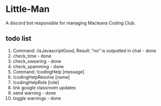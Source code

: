 # Little-Man
A discord bot responsible for managing Macleans Coding Club.

## todo list
1. Command: /isJavascriptGood, Result: “no” is outputted in chat - done
2. check_time - done
3. check_swearing - done
4. check_spamming - done
5. Command: !codingHelp [message]
6. !codingHelpResolve [name]
7. !codingHelpRole [role]
8. link google classroom updates
9. send warning - done
10. toggle warnings - done